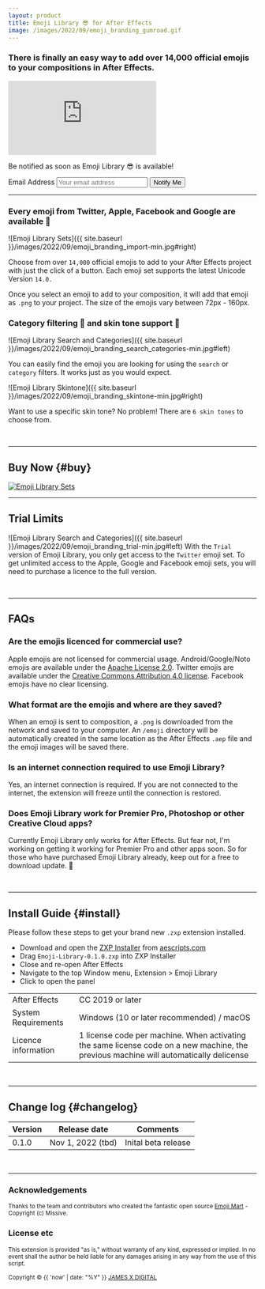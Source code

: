 ```yaml
---
layout: product
title: Emoji Library 😎 for After Effects
image: /images/2022/09/emoji_branding_gumroad.gif
---
```


### There is finally an easy way to add over 14,000 official emojis to your compositions in After Effects.

<iframe src='https://www.youtube.com/embed/clXeyXWT7Vk?autoplay=0&loop=1' frameborder='0' allowfullscreen></iframe>

<div id="notify-me" class="subscribe-box">
    <div class="subscribe-inside">
        <p>Be notified as soon as Emoji Library 😎 is available!</p>
        <!-- Begin MailChimp Signup Form -->
        <div id="mc_embed_signup">
            <form action="{{ site.mailchimp_url }}" method="post" id="mc-embedded-subscribe-form"
                name="mc-embedded-subscribe-form" class="validate gh-subscribe-form" target="popupwindow"
                onsubmit="window.open('{{ site.mailchimp_url }}', 'popupwindow', 'scrollbars=yes,width=600,height=620');return true">
                <label for="mce-EMAIL" class="screen-reader-text">Email Address</label>
                <input type="email" value="" name="EMAIL" class="required email subscribe-email" id="mce-EMAIL"
                    placeholder="Your email address">
                <input type="submit" value="Notify Me" name="subscribe" id="mc-embedded-subscribe" class="button">
            </form>
        </div>
        <!--End mc_embed_signup-->
    </div><!-- .inner -->
</div><!-- .widget -->

<!-- <span class="price-tag price-tag--two-lines">
  <span class="price-tag__main">$9.99</span>
  <span>💳 Available soon from <a href="#buy">Gumroad</a></span>
</span> -->

---



### Every emoji from Twitter, Apple, Facebook and Google are available 👏

![Emoji Library Sets]({{ site.baseurl }}/images/2022/09/emoji_branding_import-min.jpg#right)

Choose from over `14,000` official emojis to add to your After Effects project with just the click of a button. Each emoji set supports the latest Unicode Version `14.0.`

Once you select an emoji to add to your composition, it will add that emoji as `.png` to your project. The size of the emojis vary between 72px - 160px.

<div class="entry-content"><span class="clear"></span></div>

### Category filtering 🔎 and skin tone support 👬

![Emoji Library Search and Categories]({{ site.baseurl }}/images/2022/09/emoji_branding_search_categories-min.jpg#left)

You can easily find the emoji you are looking for using the `search` or `category` filters. It works just as you would expect.

![Emoji Library Skintone]({{ site.baseurl }}/images/2022/09/emoji_branding_skintone-min.jpg#right)

<span class="clear"></span>

Want to use a specific skin tone? No problem! There are `6 skin tones` to choose from.

<div class="entry-content"><span class="clear"></span></div>

<br/>

---

## Buy Now {#buy}

<script src="https://gumroad.com/js/gumroad-embed.js"></script>
<div id="iframe-wrapper">
<div class="gumroad-product-embed">
<a href="https://jamesxdigital.gumroad.com/l/emojilibrary"><img src="{{ site.baseurl }}/images/2022/09/emoji_branding_sets_2-min.jpg" alt="Emoji Library Sets"></a></div>
</div>

---

## Trial Limits

![Emoji Library Search and Categories]({{ site.baseurl }}/images/2022/09/emoji_branding_trial-min.jpg#left)
With the `Trial` version of Emoji Library, you only get access to the `Twitter` emoji set. To get unlimited access to the Apple, Google and Facebook emoji sets, you will need to purchase a licence to the full version.

<span class="clear"></span>
<br/>

---

## FAQs

### Are the emojis licenced for commercial use? 

Apple emojis are not licensed for commercial usage.
Android/Google/Noto emojis are available under the <a href="https://github.com/googlei18n/noto-emoji/blob/master/LICENSE" target="_blank">Apache License 2.0</a>.
Twitter emojis are available under the <a href="https://github.com/twitter/twemoji/blob/gh-pages/LICENSE-GRAPHICS" target="_blank">Creative Commons Attribution 4.0 license</a>.
Facebook emojis have no clear licensing.

### What format are the emojis and where are they saved? 

When an emoji is sent to composition, a `.png` is downloaded from the network and saved to your computer. An `/emoji` directory will be automatically created in the same location as the After Effects `.aep` file and the emoji images will be saved there.

### Is an internet connection required to use Emoji Library?

Yes, an internet connection is required. If you are not connected to the internet, the extension will freeze until the connection is restored.

### Does Emoji Library work for Premier Pro, Photoshop or other Creative Cloud apps?

Currently Emoji Library only works for After Effects. But fear not, I'm working on getting it working for Premier Pro and other apps soon. So for those who have purchased Emoji Library already, keep out for a free to download update. 👀


<span class="clear"></span>
<br/>

---

## Install Guide {#install}

Please follow these steps to get your brand new `.zxp` extension installed.

- Download and open the <a href="https://aescripts.com/learn/zxp-installer/" target="_blank">ZXP Installer</a> from <a href="https://aescripts.com" target="_blank">aescripts.com</a>
- Drag `Emoji-Library-0.1.0.zxp` into ZXP Installer
- Close and re-open After Effects
- Navigate to the top Window menu, Extension > Emoji Library
- Click to open the panel

<table>
 <tbody>
  <tr>
   <td>After Effects</td>
   <td>CC 2019 or later</td>
  </tr>
  <tr>
   <td>System Requirements</td>
   <td>Windows (10 or later recommended) / macOS</td>
  </tr>
  <tr>
   <td>Licence information</td>
   <td>1 license code per machine. When activating the same license code on a new machine, the previous machine will automatically delicense</td>
  </tr>
 </tbody>
</table>

<span class="clear"></span>
<br/>

---

## Change log {#changelog}

<table>
 <tbody>
 <thead>
    <th>Version</th>
    <th>Release date</th>
    <th>Comments</th>
  </thead>
  <tr>
    <td>0.1.0</td>
    <td>Nov 1, 2022 (tbd)</td>
    <td>Inital beta release</td>
  </tr>
 </tbody>
</table>

<span class="clear"></span>
<br/>

---

### Acknowledgements

<small>Thanks to the team and contributors who created the fantastic open source <a href="https://github.com/missive/emoji-mart" target="_blank">Emoji Mart</a> - Copyright (c) Missive.</small>

### License etc

<small>This extension is provided "as is," without warranty of any kind, expressed or implied. In no event shall the author be held liable for any damages arising in any way from the use of this script.</small>

<small>Copyright © {{ 'now' | date: "%Y" }} [JAMES X DIGITAL](https://jamesxdigital.com)</small>

